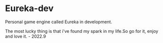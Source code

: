 # Eureka-dev
Personal game engine called Eureka in development.

The most lucky thing is that i've found my spark in my life.So go for it, enjoy and love it. - 2022.9 
